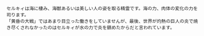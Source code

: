     セルキィは海に棲み、海獣あるいは美しい人の姿を取る精霊です。海の力、肉体の変化の力を司ります。
    「黄昏の大戦」ではあまり目立った働きをしていませんが、最後、世界が灼熱の巨人の炎で焼き尽くされなかったのはセルキィが水の力で炎を鎮めたからだと言われています。
